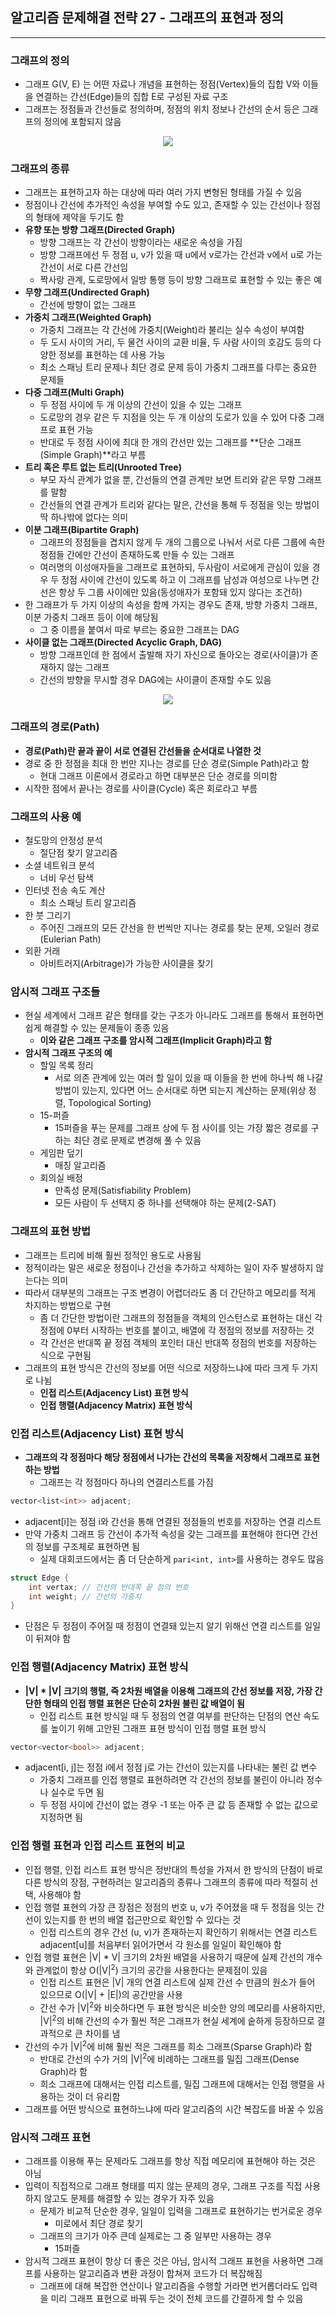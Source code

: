 ## 알고리즘 문제해결 전략 27 - 그래프의 표현과 정의

---

### 그래프의 정의


* 그래프 G(V, E) 는 어떤 자료나 개념을 표현하는 정점(Vertex)들의 집합 V와 이들을 연결하는 간선(Edge)들의 집합 E로 구성된 자료 구조
* 그래프는 정점들과 간선들로 정의하며, 정점의 위치 정보나 간선의 순서 등은 그래프의 정의에 포함되지 않음

<p align="center"><img src="https://media.geeksforgeeks.org/wp-content/cdn-uploads/undirectedgraph.png"></p>

### 그래프의 종류

* 그래프는 표현하고자 하는 대상에 따라 여러 가지 변형된 형태를 가질 수 있음
* 정점이나 간선에 추가적인 속성을 부여할 수도 있고, 존재할 수 있는 간선이나 정점의 형태에 제약을 두기도 함
* **유향 또는 방향 그래프(Directed Graph)**
  * 방향 그래프는 각 간선이 방향이라는 새로운 속성을 가짐
  * 방향 그래프에선 두 정점 u, v가 있을 때 u에서 v로가는 간선과 v에서 u로 가는 간선이 서로 다른 간선임
  * 짝사랑 관계, 도로망에서 일방 통행 등이 방향 그래프로 표현할 수 있는 좋은 예
* **무향 그래프(Undirected Graph)**
  * 간선에 방향이 없는 그래프
* **가중치 그래프(Weighted Graph)**
  * 가중치 그래프는 각 간선에 가중치(Weight)라 불리는 실수 속성이 부여함
  * 두 도시 사이의 거리, 두 물건 사이의 교환 비율, 두 사람 사이의 호감도 등의 다양한 정보를 표현하는 데 사용 가능
  * 최소 스패닝 트리 문제나 최단 경로 문제 등이 가중치 그래프를 다루는 중요한 문제들
* **다중 그래프(Multi Graph)**
  * 두 정점 사이에 두 개 이상의 간선이 있을 수 있는 그래프
  * 도로망의 경우 같은 두 지점을 잇는 두 개 이상의 도로가 있을 수 있어 다중 그래프로 표현 가능
  * 반대로 두 정점 사이에 최대 한 개의 간선만 있는 그래프를 **단순 그래프(Simple Graph)**라고 부름
* **트리 혹은 루트 없는 트리(Unrooted Tree)**
  * 부모 자식 관계가 없을 뿐, 간선들의 연결 관계만 보면 트리와 같은 무향 그래프를 말함
  * 간선들의 연결 관계가 트리와 같다는 말은, 간선을 통해 두 정점을 잇는 방법이 딱 하나밖에 없다는 의미
* **이분 그래프(Bipartite Graph)**
  * 그래프의 정점들을 겹치지 않게 두 개의 그룹으로 나눠서 서로 다른 그룹에 속한 정점들 간에만 간선이 존재하도록 만들 수 있는 그래프
  * 여러명의 이성애자들을 그래프로 표현하되, 두사람이 서로에게 관심이 있을 경우 두 정점 사이에 간선이 있도록 하고 이 그래프를 남성과 여성으로 나누면 간선은 항상 두 그룹 사이에만 있음(동성애자가 포함돼 있지 않다는 조건하)
* 한 그래프가 두 가지 이상의 속성을 함께 가지는 경우도 존재, 방향 가중치 그래프, 이분 가중치 그래프 등이 이에 해당됨
  * 그 중 이름을 붙여서 따로 부르는 중요한 그래프는 DAG
* **사이클 없는 그래프(Directed Acyclic Graph, DAG)**
  * 방향 그래프인데 한 점에서 출발해 자기 자신으로 돌아오는 경로(사이클)가 존재하지 않는 그래프
  * 간선의 방향을 무시할 경우 DAG에는 사이클이 존재할 수도 있음


<p align="center"><img src="https://beenpow.github.io/img/2020-01-01-Jongman-ch27-1-1.png"></p>


### 그래프의 경로(Path) 

* **경로(Path)란 끝과 끝이 서로 연결된 간선들을 순서대로 나열한 것**
* 경로 중 한 정점을 최대 한 번만 지나는 경로를 단순 경로(Simple Path)라고 함
  * 현대 그래프 이론에서 경로라고 하면 대부분은 단순 경로를 의미함
* 시작한 점에서 끝나는 경로를 사이클(Cycle) 혹은 회로라고 부름

### 그래프의 사용 예

* 철도망의 안정성 분석
  * 절단점 찾기 알고리즘
* 소셜 네트워크 분석
  * 너비 우선 탐색
* 인터넷 전송 속도 계산
  * 최소 스패닝 트리 알고리즘
* 한 붓 그리기
  * 주어진 그래프의 모든 간선을 한 번씩만 지나는 경로를 찾는 문제, 오일러 경로(Eulerian Path)
* 외환 거래
  * 아비트러지(Arbitrage)가 가능한 사이클을 찾기


### 암시적 그래프 구조들
* 현실 세계에서 그래프 같은 형태를 갖는 구조가 아니라도 그래프를 통해서 표현하면 쉽게 해결할 수 있는 문제들이 종종 있음
  * **이와 같은 그래프 구조를 암시적 그래프(Implicit Graph)라고 함**
* **암시적 그래프 구조의 예**
  * 할일 목록 정리
      * 서로 의존 관계에 있는 여러 할 일이 있을 때 이들을 한 번에 하나씩 해 나갈 방법이 있는지, 있다면 어느 순서대로 하면 되는지 계산하는 문제(위상 정렬, Topological Sorting)
  * 15-퍼즐
      * 15퍼즐을 푸는 문제를 그래프 상에 두 점 사이를 잇는 가장 짧은 경로를 구하는 최단 경로 문제로 변경해 풀 수 있음
  * 게임판 덮기
      * 매칭 알고리즘
  * 회의실 배정
      * 만족성 문제(Satisfiability Problem)
      * 모든 사람이 두 선택지 중 하나를 선택해야 하는 문제(2-SAT)

### 그래프의 표현 방법
* 그래프는 트리에 비해 훨씬 정적인 용도로 사용됨
* 정적이라는 말은 새로운 정점이나 간선을 추가하고 삭제하는 일이 자주 발생하지 않는다는 의미
* 따라서 대부분의 그래프는 구조 변경이 어렵더라도 좀 더 간단하고 메모리를 적게 차지하는 방법으로 구현
    * 좀 더 간단한 방법이란 그래프의 정점들을 객체의 인스턴스로 표현하는 대신 각 정점에 0부터 시작하는 번호를 붙이고, 배열에 각 정점의 정보를 저장하는 것
    * 각 간선은 반대쪽 끝 정점 객체의 포인터 대신 반대쪽 정점의 번호를 저장하는 식으로 구현됨
* 그래프의 표현 방식은 간선의 정보를 어떤 식으로 저장하느냐에 따라 크게 두 가지로 나뉨
  * **인접 리스트(Adjacency List) 표현 방식**
  * **인접 행렬(Adjacency Matrix) 표현 방식**

### 인접 리스트(Adjacency List) 표현 방식

* **그래프의 각 정점마다 해당 정점에서 나가는 간선의 목록을 저장해서 그래프로 표현하는 방법**
  * 그래프는 각 정점마다 하나의 연결리스트를 가짐

```c++
vector<list<int>> adjacent;
```

* adjacent\[i\]는  정점 i와 간선을 통해 연결된 정점들의 번호를 저장하는 연결 리스트
* 만약 가중치 그래프 등 간선이 추가적 속성을 갖는 그래프를 표현해야 한다면 간선의 정보를 구조체로 표현하면 됨
    * 실제 대회코드에서는 좀 더 단순하게 `pari<int, int>`를 사용하는 경우도 많음

```c++
struct Edge {
    int vertax; // 간선의 반대쪽 끝 점의 번호
    int weight; // 간선의 가중치
}
```

* 단점은 두 정점이 주어질 때 정점이 연결돼 있는지 알기 위해선 연결 리스트를 일일이 뒤져야 함



### 인접 행렬(Adjacency Matrix) 표현 방식

* **|V| * |V| 크기의 행렬, 즉 2차원 배열을 이용해 그래프의 간선 정보를 저장, 가장 간단한 형태의 인접 행렬 표현은 단순히 2차원 불린 값 배열이 됨**
  * 인접 리스트 표현 방식일 때 두 정점의 연결 여부를 판단하는 단점의 연산 속도를 높이기 위해 고안된 그래프 표현 방식이 인접 행렬 표현 방식

```c++
vector<vector<bool>> adjacent;
```

* adjacent[i, j]는 정점 i에서 정점 j로 가는 간선이 있는지를 나타내는 불린 값 변수
    * 가중치 그래프를 인접 행렬로 표현하려면 각 간선의 정보를 불린이 아니라 정수나 실수로 두면 됨
    * 두 정점 사이에 간선이 없는 경우 -1 또는 아주 큰 값 등 존재할 수 없는 값으로 지정하면 됨

### 인접 행렬 표현과 인접 리스트 표현의 비교
* 인접 행렬, 인접 리스트 표현 방식은 정반대의 특성을 가져서 한 방식의 단점이 바로 다른 방식의 장점, 구현하려는 알고리즘의 종류나 그래프의 종류에 따라 적절히 선택, 사용해야 함
* 인접 행렬 표현의 가장 큰 장점은 정점의 번호 u, v가 주어졌을 때 두 정점을 잇는 간선이 있는지를 한 번의 배열 접근만으로 확인할 수 있다는 것
    * 인접 리스트의 경우 간선 (u, v)가 존재하는지 확인하기 위해서는 연결 리스트 adjacent\[u\]를 처음부터 읽어가면서 각 원소를 일일이 확인해야 함
* 인접 행렬 표현은 |V| * V| 크기의 2차원 배열을 사용하기 때문에 실제 간선의 개수와 관계없이 항상 O(|V|<sup>2</sup>) 크기의 공간을 사용한다는 문제점이 있음
    * 인접 리스트 표현은 |V| 개의 연결 리스트에 실제 간선 수 만큼의 원소가 들어 있으므로 O(|V| + |E|)의 공간만을 사용
    * 간선 수가 |V|<sup>2</sup>와 비슷하다면 두 표현 방식은 비슷한 양의 메모리를 사용하지만, |V|<sup>2</sup>의 비해 간선의 수가 훨씬 적은 그래프가 현실 세계에 숱하게 등장하므로 결과적으로 큰 차이를 냄
* 간선의 수가 |V|<sup>2</sup>에 비해 훨씬 적은 그래프를 희소 그래프(Sparse Graph)라 함
    * 반대로 간선의 수가 거의 |V|<sup>2</sup>에  비례하는 그래프를 밀집 그래프(Dense Graph)라 함
    * 희소 그래프에 대해서는 인접 리스트를, 밀집 그래프에 대해서는 인접 행렬을 사용하는 것이 더 유리함
* 그래프를 어떤 방식으로 표현하느냐에 따라 알고리즘의 시간 복잡도를 바꿀 수 있음

### 암시적 그래프 표현
* 그래프를 이용해 푸는 문제라도 그래프를 항상 직접 메모리에 표현해야 하는 것은 아님
* 입력이 직접적으로 그래프 형태를 띠지 않는 문제의 경우, 그래프 구조를 직접 사용하지 않고도 문제를 해결할 수 있는 경우가 자주 있음
    * 문제가 비교적 단순한 경우, 일일이 입력을 그래프로 표현하기는 번거로운 경우
        * 미로에서 최단 경로 찾기
    * 그래프의 크기가 아주 큰데 실제로는 그 중 일부만 사용하는 경우
        * 15퍼즐
* 암시적 그래프 표현이 항상 더 좋은 것은 아님, 암시적 그래프 표현을 사용하면 그래프를 사용하는 알고리즘과 변환 과정이 합쳐져 코드가 더 복잡해짐
    * 그래프에 대해 복잡한 연산이나 알고리즘을 수행할 거라면 번거롭더라도 입력을 미리 그래프 표현으로 바꿔 두는 것이 전체 코드를 간결하게 할 수 있음
